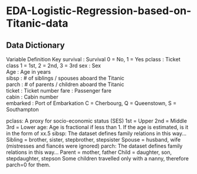 # EDA-Logistic-Regression-based-on-Titanic-data 
## Data Dictionary
Variable	Definition	Key
survival : Survival	0 = No, 1 = Yes
pclass :	Ticket class	1 = 1st, 2 = 2nd, 3 = 3rd
sex	: Sex	
Age	: Age in years	
sibsp	: # of siblings / spouses aboard the Titanic	
parch	: # of parents / children aboard the Titanic	
ticket	: Ticket number	
fare	: Passenger fare	
cabin :	Cabin number	
embarked :	Port of Embarkation	C = Cherbourg, Q = Queenstown, S = Southampton

pclass: A proxy for socio-economic status (SES)
1st = Upper
2nd = Middle
3rd = Lower
age: Age is fractional if less than 1. If the age is estimated, is it in the form of xx.5
sibsp: The dataset defines family relations in this way...
Sibling = brother, sister, stepbrother, stepsister
Spouse = husband, wife (mistresses and fiancés were ignored)
parch: The dataset defines family relations in this way...
Parent = mother, father
Child = daughter, son, stepdaughter, stepson
Some children travelled only with a nanny, therefore parch=0 for them.
